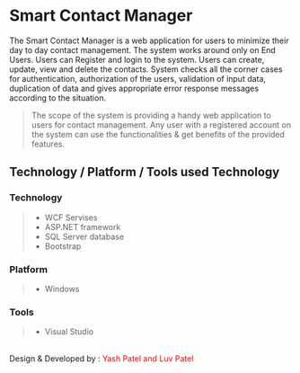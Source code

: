 # Smart Contact Manager

The Smart Contact Manager is a web application for users to minimize their day to day contact management. The system works around only on End Users. Users can Register and login to the system. Users can create, update, view and delete the contacts. System checks all the corner cases for authentication, authorization of the users, validation of input data, duplication of data and gives appropriate error response messages
according to the situation.

> The scope of the system is providing a handy web application to users for contact management. Any user with a registered account on the system can use the
functionalities & get benefits of the provided features.

## Technology / Platform / Tools used Technology 

### Technology 
> - WCF Servises
> - ASP.NET framework
> - SQL Server database
> - Bootstrap
 
### Platform
> - Windows

### Tools
> - Visual Studio

<br>
Design & Developed by : <span style="color:red">Yash Patel and Luv Patel</span>
